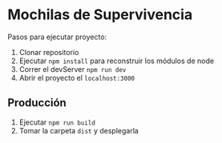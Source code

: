 # Mochilas de Supervivencia

Pasos para ejecutar proyecto:

1. Clonar repositorio
2. Ejecutar ```npm install``` para reconstruir los módulos de node
3. Correr el devServer ```npm run dev```
4. Abrir el proyecto el ```localhost:3000```

## Producción

1. Ejecutar ```npm run build```
2. Tomar la carpeta ```dist``` y desplegarla
